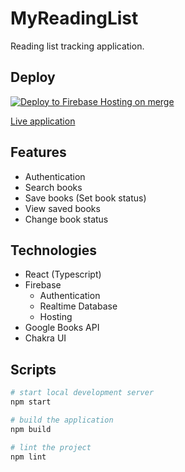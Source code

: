 # MyReadingList

Reading list tracking application.

## Deploy
[![Deploy to Firebase Hosting on merge](https://github.com/arszen123/my-reading-list/actions/workflows/firebase-hosting-merge.yml/badge.svg)](https://github.com/arszen123/my-reading-list/actions/workflows/firebase-hosting-merge.yml)

[Live application](https://my-reading-list-25ce5.web.app)

## Features

- Authentication
- Search books
- Save books (Set book status)
- View saved books
- Change book status

## Technologies

- React (Typescript)
- Firebase
    - Authentication
    - Realtime Database
    - Hosting
- Google Books API
- Chakra UI

## Scripts

```bash
# start local development server
npm start

# build the application
npm build

# lint the project
npm lint
```
